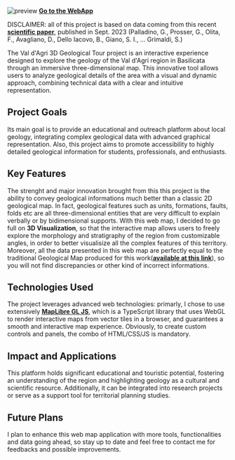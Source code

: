 ![preview](https://latidudemaps.github.io/GeologiaVDA/images/vda_geotour.png)
**[Go to the WebApp](https://latidudemaps.github.io/GeologiaVDA/)**

DISCLAIMER: all of this project is based on data coming from this recent **[scientific paper](https://www.tandfonline.com/doi/full/10.1080/17445647.2023.2257729)**, published in Sept. 2023 (Palladino, G., Prosser, G., Olita, F., Avagliano, D., Dello Iacovo, B., Giano, S. I., … Grimaldi, S.)

The Val d'Agri 3D Geological Tour project is an interactive experience designed to explore the geology of the Val d'Agri region in Basilicata through an immersive three-dimensional map. This innovative tool allows users to analyze geological details of the area with a visual and dynamic approach, combining technical data with a clear and intuitive representation.

## Project Goals
Its main goal is to provide an educational and outreach platform about local geology, integrating complex geological data with advanced graphical representation.
Also, this project aims to promote accessibility to highly detailed geological information for students, professionals, and enthusiasts.

## Key Features
The strenght and major innovation brought from this this project is the ability to convey geological informations much better than a classic 2D geological map.
In fact, geological features such as units, formations, faults, folds etc are all three-dimensional entities that are very difficult to explain verbally or by bidimensional supports.
With this web map, I decided to go full on **3D Visualization**, so that the interactive map allows users to freely explore the morphology and stratigraphy of the region from customizable angles, in order to better visualisize all the complex features of this territory.
Moreover, all the data presented in this web map are perfectly equal to the traditional Geological Map produced for this work(**[available at this link](https://drive.google.com/file/d/1mxc5Ce7-Q2MoVNeH4LmpDo_kJfvH1jBi/view)**), so you will not find discrepancies or other kind of incorrect informations.

## Technologies Used
The project leverages advanced web technologies: primarly, I chose to use extensively **[MapLibre GL JS](https://maplibre.org/)**, which is a TypeScript library that uses WebGL to render interactive maps from vector tiles in a browser, and guarantees a smooth and interactive map experience. Obviously, to create custom controls and panels, the combo of HTML/CSS/JS is mandatory.

## Impact and Applications
This platform holds significant educational and touristic potential, fostering an understanding of the region and highlighting geology as a cultural and scientific resource. Additionally, it can be integrated into research projects or serve as a support tool for territorial planning studies.

## Future Plans
I plan to enhance this web map application with more tools, functionalities and data going ahead, so stay up to date and feel free to contact me for feedbacks and possible improvements.